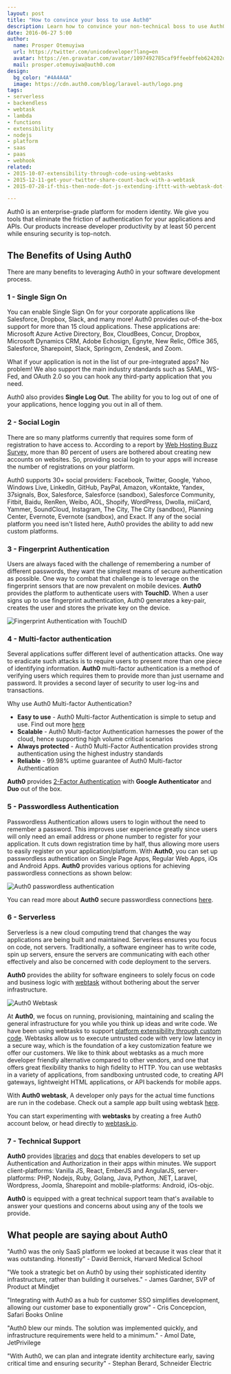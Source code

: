 ```yaml
---
layout: post
title: "How to convince your boss to use Auth0"
description: Learn how to convince your non-technical boss to use Auth0.
date: 2016-06-27 5:00
author:
  name: Prosper Otemuyiwa
  url: https://twitter.com/unicodeveloper?lang=en
  avatar: https://en.gravatar.com/avatar/1097492785caf9ffeebffeb624202d8f?s=200
  mail: prosper.otemuyiwa@auth0.com
design:
  bg_color: "#4A4A4A"
  image: https://cdn.auth0.com/blog/laravel-auth/logo.png
tags:
- serverless
- backendless
- webtask
- lambda
- functions
- extensibility
- nodejs
- platform
- saas
- paas
- webhook
related:
- 2015-10-07-extensibility-through-code-using-webtasks
- 2015-12-11-get-your-twitter-share-count-back-with-a-webtask
- 2015-07-28-if-this-then-node-dot-js-extending-ifttt-with-webtask-dot-io

---
```


Auth0 is an enterprise-grade platform for modern identity. We give you tools that eliminate the friction of authentication for your applications and APIs. Our products increase developer productivity by at least 50 percent while ensuring security is top-notch.


## The Benefits of Using Auth0

There are many benefits to leveraging Auth0 in your software development process.

### 1 - Single Sign On

You can enable Single Sign On for your corporate applications like Salesforce, Dropbox, Slack, and many more! Auth0 provides out-of-the-box support for more than 15 cloud applications. These applications are: Microsoft Azure Active Directory, Box, CloudBees, Concur, Dropbox, Microsoft Dynamics CRM, Adobe Echosign, Egnyte, New Relic, Office 365, Salesforce, Sharepoint, Slack, Springcm, Zendesk, and Zoom.

What if your application is not in the list of our pre-integrated apps? No problem! We also support the main industry standards such as SAML, WS-Fed, and OAuth 2.0 so you can hook any third-party application that you need.

Auth0 also provides **Single Log Out**. The ability for you to log out of one of your applications, hence logging you out in all of them.

### 2 -  Social Login

There are so many platforms currently that requires some form of registration to have access to. According to a report by [Web Hosting Buzz Survey](http://www.webhostingbuzz.com/blog/2013/03/21/whos-sharing-what/), more than 80 percent of users are bothered about creating new accounts on websites. So, providing social login to your apps will increase the number of registrations on your platform.

Auth0 supports 30+ social providers: Facebook, Twitter, Google, Yahoo, Windows Live, LinkedIn, GitHub, PayPal, Amazon, vKontakte, Yandex, 37signals, Box, Salesforce, Salesforce (sandbox), Salesforce Community, Fitbit, Baidu, RenRen, Weibo, AOL, Shopify, WordPress, Dwolla, miiCard, Yammer, SoundCloud, Instagram, The City, The City (sandbox), Planning Center, Evernote, Evernote (sandbox), and Exact. If any of the social platform you need isn't listed here, Auth0 provides the ability to add new custom platforms.

### 3 - Fingerprint Authentication

Users are always faced with the challenge of remembering a number of different passwords, they want the simplest means of secure authentication as possible. One way to combat that challenge is to leverage on the fingerprint sensors that are now prevalent on mobile devices. **Auth0** provides the platform to authenticate users with **TouchID**. When a user signs up to use fingerprint authentication, Auth0 generates a key-pair, creates the user and stores the private key on the device.

<img src="https://auth0.com/learn/wp-content/uploads/2016/04/passwordless-hero.png" alt="Fingerprint Authentication with TouchID" />

### 4 - Multi-factor authentication

Several applications suffer different level of authentication attacks. One way to eradicate such attacks is to require users to present more than one piece of identifying information. **Auth0** multi-factor authentication is a method of verifying users which requires them to provide more than just username and password. It provides a second layer of security to user log-ins and transactions.

Why use Auth0 Multi-factor Authentication?

* **Easy to use** - Auth0 Multi-factor Authentication is simple to setup and use. Find out more [here](https://auth0.com/docs/multifactor-authentication)
* **Scalable** - Auth0 Multi-factor Authentication harnesses the power of the cloud, hence supporting high volume critical scenarios
* **Always protected** - Auth0 Multi-Factor Authentication provides strong authentication using the highest industry standards
* **Reliable** - 99.98% uptime guarantee of Auth0 Multi-factor Authentication

**Auth0** provides [2-Factor Authentication](https://auth0.com/learn/two-factor-authentication/) with **Google Authenticator** and **Duo** out of the box.

### 5 - Passwordless Authentication

Passwordless Authentication allows users to login without the need to remember a password. This improves user experience greatly since users will only need an email address or phone number to register for your application. It cuts down registration time by half, thus allowing more users to easily register on your application/platform. With **Auth0**, you can set up passwordless authentication on Single Page Apps, Regular Web Apps, iOs and Android Apps. **Auth0** provides various options for achieving passwordless connections as shown below:

<img src="https://cdn.auth0.com/docs/media/articles/connections/passwordless/passwordless-connections.png" alt="Auth0 passwordless authentication" />

You can read more about **Auth0** secure passwordless connections [here](https://auth0.com/docs/connections/passwordless).

### 6 - Serverless

Serverless is a new cloud computing trend that changes the way applications are being built and maintained. Serverless ensures you focus on code, not servers. Traditionally, a software engineer has to write code, spin up servers, ensure the servers are communicating with each other effectively and also be concerned with code deployment to the servers.

**Auth0** provides the ability for software engineers to solely focus on code and business logic with [webtask](https://webtask.io/) without bothering about the server infrastructure.

<img src="https://cdn.auth0.com/blog/serverless/webtasks.png" alt="Auth0 Webtask" />

At **Auth0**, we focus on running, provisioning, maintaining and scaling the general infrastructure for you while you think up ideas and write code. We have been using webtasks to support [platform extensibility through custom code](https://auth0.com/blog/2015/10/07/extensibility-through-code-using-webtasks/). Webtasks allow us to execute untrusted code with very low latency in a secure way, which is the foundation of a key customization feature we offer our customers. We like to think about webtasks as a much more developer friendly alternative compared to other vendors, and one that offers great flexibility thanks to high fidelity to HTTP. You can use webtasks in a variety of applications, from sandboxing untrusted code, to creating API gateways, lightweight HTML applications, or API backends for mobile apps.

With **Auth0 webtask**, A developer only pays for the actual time functions are run in the codebase. Check out a sample app built using webtask [here](https://auth0.com/blog/2015/12/11/get-your-twitter-share-count-back-with-a-webtask/).

You can start experimenting with **webtasks** by creating a free Auth0 account below, or head directly to [webtask.io](https://webtask.io).

### 7 - Technical Support

**Auth0** provides [libraries](https://github.com/auth0/) and [docs](https://auth0.com/docs) that enables developers to set up Authentication and Authorization in their apps within minutes. We support client-platforms: Vanilla JS, React, EmberJS and AngularJS, server-platforms: PHP, Nodejs, Ruby, Golang, Java, Python, .NET, Laravel, Wordpress, Joomla, Sharepoint and mobile-platforms: Android, iOs-objc.

**Auth0** is equipped with a great technical support team that's available to answer your questions and concerns about using any of the tools we provide.


## What people are saying about Auth0

"Auth0 was the only SaaS platform we looked at because it was clear that it was outstanding. Honestly" - David Bernick, Harvard Medical School

"We took a strategic bet on Auth0 by using their sophisticated identity infrastructure, rather than building it ourselves." - James Gardner, SVP of Product at Mindjet

"Integrating with Auth0 as a hub for customer SSO simplifies development, allowing our customer base to exponentially grow" - Cris Concepcion, Safari Books Online

"Auth0 blew our minds. The solution was implemented quickly, and infrastructure requirements were held to a minimum." - Amol Date, JetPrivilege

"With Auth0, we can plan and integrate identity architecture early, saving critical time and ensuring security" - Stephan Berard, Schneider Electric
